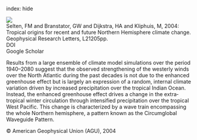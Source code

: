 index: hide

<div class="Citation">
    <div class="Citation-thumb CitationThumb-linked"  data-href="https://doi.org/10.1029/2004gl020739">
      <img src="https://static.claimspace.cloud/climate-study-static/refs/thumbs/11/Selten_et_al_2004-thumb.png" />
    </div>

  <div class="Citation-body">
    <div class="Citation-text">Selten, FM and Branstator, GW and Dijkstra, HA and Kliphuis, M, 2004: Tropical origins for recent and future Northern Hemisphere climate change. <span class="Article-journal">Geophysical Research Letters, </span><span class="Article-volume"></span>L21205pp.</div>
    <div class="Citation-links">
      <div class="CitationLink" data-href="https://doi.org/10.1029/2004gl020739">
        <div class="CitationLink-icon CitationLink-Doi"></div>
        <div class="CitationLink-text">DOI</div>
      </div>
      <div class="CitationLink" data-href="https://scholar.google.com/scholar?q=10.1029/2004gl020739">
        <div class="CitationLink-icon CitationLink-Scholar"></div>
        <div class="CitationLink-text">Google Scholar</div>
      </div>
    </div>
  </div>
</div>

Results from a large ensemble of climate model simulations over the period 1940–2080 suggest that the observed strengthening of the westerly winds over the North Atlantic during the past decades is not due to the enhanced greenhouse effect but is largely an expression of a random, internal climate variation driven by increased precipitation over the tropical Indian Ocean. Instead, the enhanced greenhouse effect drives a change in the extra‐tropical winter circulation through intensified precipitation over the tropical West Pacific. This change is characterized by a wave train encompassing the whole Northern hemisphere, a pattern known as the Circumglobal Waveguide Pattern.

<div class="Citation-copy">
&copy; American Geophysical Union (AGU), 2004
</div>